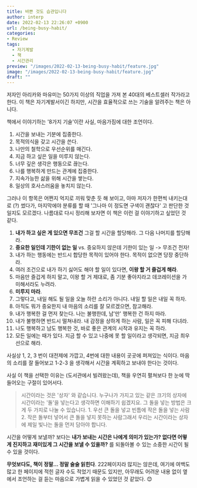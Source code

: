 ```yaml
---
title: 바쁜 것도 습관입니다
author: interp
date: 2022-02-13 22:26:07 +0900
url: /being-busy-habit/
categories:
- Review
tags:
  - 자기계발
  - 책
  - 시간관리
preview: "/images/2022-02-13-being-busy-habit/feature.jpg"
image: "/images/2022-02-13-being-busy-habit/feature.jpg"
draft: ""
---
```

저자인 아리카와 마유미는 50가지 이상의 직업을 가져 본 40대의 베스트셀러 작가라고  한다. 이 책은 자기계발서이긴 하지만, 시간을 효율적으로 쓰는 기술을 알려주는 책은 아니다.

책에서 이야기하는 '8가지 기술'이란 사실, 마음가짐에 대한 조언이다.

1. 시간을 보내는 기분에 집중한다.
2. 목적의식을 갖고 시간을 쓴다.
3. 나만의 철학으로 우선순위를 매긴다.
4. 지금 하고 싶은 일을 미루지 않는다.
5. 너무 깊은 생각은 행동으로 끊는다.
6. 나를 행복하게 만드는 관계에 집중한다.
7. 지속가능한 삶을 위해 시간을 쌓는다.
8. 일상의 호사스러움을 놓치지 않는다.

그러나 이 항목은 어쩐지 억지로 끼워 맞춘 듯 해 보이고, 아마 저자가 한편씩 내키는대로 (?) 썼다가, 마지막에야 분류를 할 때 '그나마 이 정도면 구색이 괜찮다' 고 판단한 것일지도 모르겠다. 나름대로 다시 정리해 보자면 이 책은 이런 걸 이야기하고 싶었던 것 같다.

1. **내가 하고 싶은 게 있으면 무조건** 그걸 할 시간을 할당해라. 그 다음 나머지를 할당해라.
2. **중요한 일인데 기한이 없는 일** vs. 중요하지 않은데 기한이 있는 일 -> 무조건 전자!
3. 내가 하는 행동에는 반드시 합당한 목적이 있어야 한다. 목적이 없으면 당장 중단하라.
4. 여러 조건으로 내가 하기 싫어도 해야 할 일이 있다면, **이왕 할 거 즐겁게 해라**.
5. 마음만 즐겁게 하지 말고, 이왕 할 거 제대로, 좀 기분 좋아지라고 데코레이션을 가미해서라도 누려라.
6. **미루지 마라**.
7. 그렇다고, 내일 해도 될 일을 오늘 하란 소리가 아니다. 내일 할 일은 내일 꼭 하자.
8. 아직도 뭐가 중요한지 내 마음의 소리를 잘 모르겠으면, 참고해라.
9. 내가 행복한 걸 먼저 찾는다. 나는 불행한데, 남'만' 행복한 건 하지 마라.
10. 내가 불행하면 반드시 떨쳐내라. 내 감정을 상하게 하는 사람, 일은 꼭 피해 다녀라.
11. 나도 행복하고 남도 행복한 것, 바로 좋은 관계의 시작과 유지는 꼭 하라.
12. 모든 일에는 때가 있다. 지금 할 수 있고 나중에 못 할 일이라고 생각되면, 지금 최우선으로 해라.

사실상 1, 2, 3 번이 대전제에 가깝고, 4번에 대한 내용이 곳곳에 퍼져있는 식이다. 마음의 소리를 잘 들어보고 1-2-3 을 생각해서 시간을 계획하고 보내야 한다는 것이다.

사실 이 책을 선택한 이유는 (도서관에서 빌려왔는데), 책을 우연히 펼쳐보다 한 눈에 딱 들어오는 구절이 있어서다.

> 시간이라는 것은 '상자' 와 같습니다. 누구나가 가지고 있는 같은 크기의 상자에 시간이라는 '돌'을 넣는다고 생각하면 이해하기 쉽겠지요. 그 돌을 넣는 방법은 크게 두 가지로 나눌 수 있습니다.  1. 우선 큰 돌을 넣고 빈틈에 작은 돌을 넣는 사람  2. 작은 돌부터 넣어서 큰 돌을 넣지 못하는 사람그래서 우리는 시간이라는 상자에 제일 빛나는 돌을 먼저 담아야 합니다.

시간을 어떻게 보낼까? 보다는 **내가 보내는 시간은 나에게 의미가 있는가? 없다면 어떻게 진지하고 재미있게 그 시간을 보낼 수 있을까?** 를 되돌아볼 수 있는 소중한 시간이 될 수 있을 것이다.

**무엇보다도, 책이 정말... 정말 술술 읽힌다**. 222페이지라 많지는 않은데, 여기에 여백도 많고 한 페이지에 적힌 글자 수도 적었기 때문도 있지만, 아무래도 어려운 내용 없이 옆에서 조언하는 걸 듣는 마음으로 가볍게 읽을 수 있었던 것 같았다. 😊
